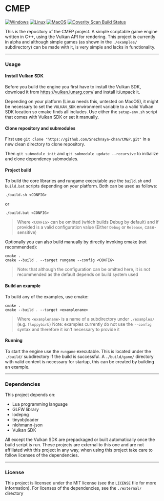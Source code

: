 # CMEP
[![Windows](https://github.com/Snezhnaya-chan/CMEP/actions/workflows/build-windows.yml/badge.svg)](https://github.com/Snezhnaya-chan/CMEP/actions/workflows/build-windows.yml) [![Linux](https://github.com/Snezhnaya-chan/CMEP/actions/workflows/build-linux.yml/badge.svg)](https://github.com/Snezhnaya-chan/CMEP/actions/workflows/build-linux.yml) [![MacOS](https://github.com/Snezhnaya-chan/CMEP/actions/workflows/build-macosx.yml/badge.svg)](https://github.com/Snezhnaya-chan/CMEP/actions/workflows/build-macosx.yml) <a href="https://scan.coverity.com/projects/snezhnaya-chan-cmep"><img alt="Coverity Scan Build Status" src="https://scan.coverity.com/projects/29326/badge.svg"/></a>

This is the repository of the CMEP project. A simple scriptable game engine written in C++, using the Vulkan API for rendering.
This project is currently in alpha and although simple games (as shown in the `./examples/` subdirectory) can be made with it, is very simple and lacks in functionality.

---
### Usage

#### Install Vulkan SDK
Before you build the engine you first have to install the Vulkan SDK, download it from https://vulkan.lunarg.com/ and install it/unpack it.

Depending on your platform (Linux needs this, untested on MacOS), it might be necessary to set the `VULKAN_SDK` environment variable to a valid Vulkan SDK location so cmake finds all includes. Use either the `setup-env.sh` script that comes with Vulkan SDK or set it manually.

#### Clone repository and submodules
First use `git clone "https://github.com/Snezhnaya-chan/CMEP.git"` in a new clean directory to clone repository.

Then `git submodule init` and `git submodule update --recursive` to initialize and clone dependency submodules.

#### Project build
To build the core libraries and rungame executable use the `build.sh` and `build.bat` scripts depending on your platform.
Both can be used as follows:
```
./build.sh <CONFIG>
```
or
```
./build.bat <CONFIG>
```
> Where `<CONFIG>` can be omitted (which builds Debug by default) and if provided is a valid configuration value (Either `Debug` or `Release`, case-sensitive)

Optionally you can also build manually by directly invoking cmake (not recommended):
```
cmake .
cmake --build . --target rungame --config <CONFIG>
```
> Note: that although the configuration can be omitted here, it is not recommended as the default depends on build system used

#### Build an example

To build any of the examples, use cmake:
```
cmake .
cmake --build . --target <examplename>
```
> Where `<examplename>` is a name of a subdirectory under `./examples/` (e.g. `floppybirb`)
> Note: examples currently do not use the `--config` syntax and therefore it isn't necessary to provide it

#### Running
To start the engine use the `rungame` executable. This is located under the `./build/` subdirectory if the build is successful. A `./build/game/` directory with valid content is necessary for startup, this can be created by building an example.

---

### Dependencies
This project depends on:
- Lua programming language
- GLFW library
- lodepng
- tinyobjloader
- nlohmann-json
- Vulkan SDK

All except the Vulkan SDK are prepackaged or built automatically once the build script is run.
These projects are external to this one and are not affiliated with this project in any way, when using this project take care to follow licenses of the dependencies.

---

### License
This project is licensed under the MIT license (see the `LICENSE` file for more information). For licenses of the dependencies, see the `./external/` directory 
